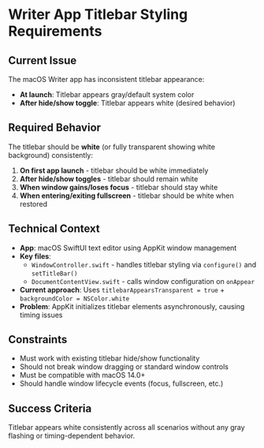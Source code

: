 # Writer App Titlebar Styling Requirements

## Current Issue
The macOS Writer app has inconsistent titlebar appearance:
- **At launch**: Titlebar appears gray/default system color
- **After hide/show toggle**: Titlebar appears white (desired behavior)

## Required Behavior
The titlebar should be **white** (or fully transparent showing white background) consistently:
1. **On first app launch** - titlebar should be white immediately
2. **After hide/show toggles** - titlebar should remain white
3. **When window gains/loses focus** - titlebar should stay white
4. **When entering/exiting fullscreen** - titlebar should be white when restored

## Technical Context
- **App**: macOS SwiftUI text editor using AppKit window management
- **Key files**: 
  - `WindowController.swift` - handles titlebar styling via `configure()` and `setTitleBar()`
  - `DocumentContentView.swift` - calls window configuration on `onAppear`
- **Current approach**: Uses `titlebarAppearsTransparent = true` + `backgroundColor = NSColor.white`
- **Problem**: AppKit initializes titlebar elements asynchronously, causing timing issues

## Constraints
- Must work with existing titlebar hide/show functionality
- Should not break window dragging or standard window controls
- Must be compatible with macOS 14.0+
- Should handle window lifecycle events (focus, fullscreen, etc.)

## Success Criteria
Titlebar appears white consistently across all scenarios without any gray flashing or timing-dependent behavior.